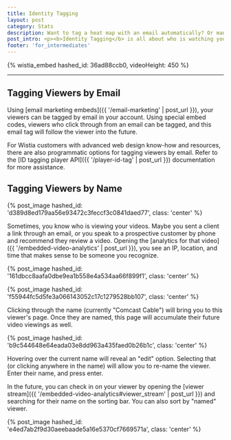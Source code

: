 ```yaml
---
title: Identity Tagging
layout: post
category: Stats
description: Want to tag a heat map with an email automatically? Or manually enter a name? Learn how here!
post_intro: <p><b>Identity Tagging</b> is all about who is watching your videos, and watching their behavior over time.  Using emails and names, Wistia makes it easy to identify your most engaged viewers.</p>
footer: 'for_intermediates'
---
```


{% wistia_embed hashed_id: 36ad88ccb0, videoHeight: 450 %}

---

## Tagging Viewers by Email

Using [email marketing embeds]({{ '/email-marketing' | post_url }}), your
viewers can be tagged by email in your account.  Using special embed codes,
viewers who click through from an email can be tagged, and this email tag will
follow the viewer into the future.

For Wistia customers with advanced web design know-how and resources, there are
also programmatic options for tagging viewers by email.  Refer to the
[ID tagging player API]({{ '/player-id-tag' | post_url }}) documentation for more
assistance.

## Tagging Viewers by Name

{% post_image hashed_id: 'd389d8ed179aa56e93472c3feccf3c0841daed77', class: 'center' %}

Sometimes, you know who is viewing your videos.  Maybe you sent a client a link
through an email, or you speak to a prospective customer by phone and recommend
they review a video.  Opening the
[analytics for that video]({{ '/embedded-video-analytics' | post_url }}),
you see an IP, location, and time that makes sense to be someone you recognize.

{% post_image hashed_id: '161dbcc8aafa0dbe9ea1b558e4a534aa66f899f1', class: 'center' %}

{% post_image hashed_id: 'f55944fc5d5fe3a066143052c17c1279528bb107', class: 'center' %}

Clicking through the name (currently "Comcast Cable") will bring
you to this viewer's page.  Once they are named, this page will accumulate
their future video viewings as well.

{% post_image hashed_id: 'b9c544648e64eada03e8dd963a435faed0b26b1c', class: 'center' %}

Hovering over the current name will reveal an "edit" option.  Selecting that (or clicking
anywhere in the name) will allow you to re-name the viewer.  Enter their name,
and press enter.

In the future, you can check in on your viewer by opening the
[viewer stream]({{ '/embedded-video-analytics#viewer_stream' | post_url }})
and searching for their name on the sorting bar.  You can also sort by "named"
viewer.

{% post_image hashed_id: 'e4ed7ab2f9d30aeebaade5a16e5370cf7669571a', class: 'center' %}
